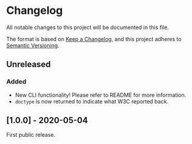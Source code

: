 # Changelog

All notable changes to this project will be documented in this file.

The format is based on [Keep a Changelog](https://keepachangelog.com/en/1.0.0/),
and this project adheres to [Semantic Versioning](https://semver.org/spec/v2.0.0.html).

## Unreleased

### Added

* New CLI functionality! Please refer to README for more information.
* `doctype` is now returned to indicate what W3C reported back.

## [1.0.0] - 2020-05-04

First public release.
